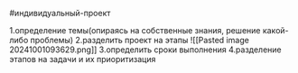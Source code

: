 #индивидуальный-проект


1.определение темы(опираясь на собственные знания, решение какой-либо проблемы)
2.разделить проект на этапы
![[Pasted image 20241001093629.png]]
3.определить сроки выполнения
4.разделение этапов на задачи и их приоритизация
